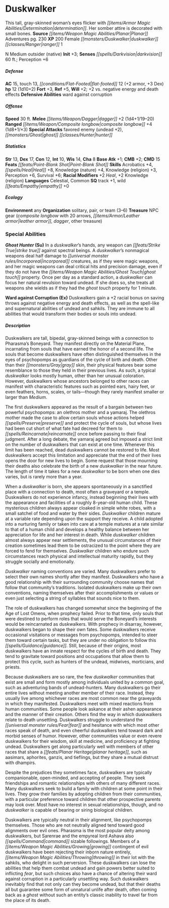 ﻿---
cssclass: [monsters]
title1: Duskwalker
desc_short: This tall, gray-skinned woman's eyes flicker with determination. Her somber
  attire is decorated with small bones.
title2: Duskwalker
CR: 1/2
sources:
- name: Planar Adventures
  page: 230
  link: http://paizo.com/products/btpya1am
XP: 200
race: Female
classes:
- duskwalker ranger 1
alignment: N
size: Medium
type: outsider
subtypes:
- native
initiative:
  bonus: 3
senses:
  darkvision: 60
AC:
  AC: 15
  touch: 13
  flat_footed: 12
  components:
    armor: 2
    dex: 3
HP:
  HP: 12
  long: 1d10+2
saves:
  fort: 3
  ref: 5
  will: 2
  other: +2 vs. negative energy and death effects
defensive_abilities:
- ward against corruption
speeds:
  base: 30
attacks:
  melee:
  - - text: dagger +2 (1d4+1/19-20)
      entries:
      - - damage: 1d4+1
          crit_range: 19-20
      attack: dagger
      bonus:
      - 2
  ranged:
  - - text: composite longbow +4 (1d8+1/×3)
      entries:
      - - damage: 1d8+1
          crit_multiplier: 3
      attack: composite longbow
      bonus:
      - 4
  special:
  - favored enemy (undead +2)
  - ghost hunter
ability_scores:
  STR: 13
  DEX: 17
  CON: 12
  INT: 10
  WIS: 14
  CHA: 8
BAB: 1
CMB: 2
CMD: 15
feats:
- name: Point-Blank Shot
skills:
  Acrobatics: 4
  Heal: 8
  Knowledge (nature): 4
  Knowledge (religion): 3
  Perception: 6
  Survival: 6
  _racial_mods:
    Heal:
      _: 2
    Knowledge (religion):
      _: 2
languages:
- Celestial
- Common
special_qualities:
- track +1
- wild empathy +0
ecology:
  environment: any
  organization: solitary, pair, or team (3-6)
  treasure_type: NPC Gear
  treasure:
  - composite longbow with 20 arrows
  - leather armor
  - dagger
  - other treasure
special_abilities:
  Ghost Hunter (Su): In a duskwalker's hands, any weapon can strike true against spectral
    beings. A duskwalker's nonmagical weapons deal half damage to incorporeal creatures,
    as if they were magic weapons, and her magic weapons can deal critical hits and
    precision damage, even if they do not have the ghost touch property. Once per
    day as a standard action, a duskwalker can focus her natural revulsion toward
    undead. If she does so, she treats all weapons she wields as if they had the ghost
    touch property for 1 minute.
  Ward against Corruption (Ex): Duskwalkers gain a +2 racial bonus on saving throws
    against negative energy and death effects, as well as the spell-like and supernatural
    abilities of undead and sahkils. They are immune to all abilities that would transform
    their bodies or souls into undead.
desc_long: |-
  Duskwalkers are tall, bipedal, gray-skinned beings with a connection to Pharasma's Boneyard. They manifest directly on the Material Plane, incarnating from souls that have earned the honor of a second life. The souls that become duskwalkers have often distinguished themselves in the eyes of psychopomps as guardians of the cycle of birth and death. Other than their gray skin, their physical features bear some resemblance to those they held in their previous lives. As such, a typical duskwalker looks mostly human, other than her unusual coloration. However, duskwalkers whose ancestors belonged to other races can manifest with characteristic features such as pointed ears, hairy feet, or even feathers, horns, scales, or tails-though they rarely manifest smaller or larger than Medium.

   The first duskwalkers appeared as the result of a bargain between two powerful psychopomps: an olethros mother and a yamaraj. The olethros mother made the case to allow certain souls whose actions helped preserve and protect the cycle of souls, but whose lives had been cut short of what fate had decreed for them to reincarnate once before passing to their final judgment. After a long debate, the yamaraj agreed but imposed a strict limit on the number of duskwalkers that can exist at one time. Whenever this limit has been reached, dead duskwalkers cannot be restored to life. Most duskwalkers accept this limitation and appreciate that the end of their lives opens the door for new lives to begin. Some request that those mourning their deaths also celebrate the birth of a new duskwalker in the near future. The length of time it takes for a new duskwalker to be born when one dies varies, but is rarely more than a year.

   When a duskwalker is born, she appears spontaneously in a sanctified place with a connection to death, most often a graveyard or a temple. Duskwalkers do not experience infancy, instead beginning their lives with the appearance and facilities of a roughly 8-year-old human child. These mysterious children always appear cloaked in simple white robes, with a small satchel of food and water by their sides. Duskwalker children mature at a variable rate depending upon the support they receive. A child adopted into a nurturing family or taken into care at a temple matures at a rate similar to that of a human child and develops a healthy balance between her appreciation for life and her interest in death. While duskwalker children almost always appear near settlements, the unusual circumstances of their creation sometimes lead them to be ostracized to the point where they are forced to fend for themselves. Duskwalker children who endure such circumstances reach physical and intellectual maturity rapidly, but they struggle socially and emotionally.

   Duskwalker naming conventions are varied. Many duskwalkers prefer to select their own names shortly after they manifest. Duskwalkers who have a good relationship with their surrounding community choose names that follow that community's traditions. Isolated duskwalkers make up their own conventions, naming themselves after their accomplishments or values or even just selecting a string of syllables that sounds nice to them.

   The role of duskwalkers has changed somewhat since the beginning of the Age of Lost Omens, when prophecy failed. Prior to that time, only souls that were destined to perform roles that would serve the Boneyard's interests would be reincarnated as duskwalkers. With prophecy in disarray, however, duskwalkers began to shape their own fates. Some duskwalkers receive occasional visitations or messages from psychopomps, intended to steer them toward certain tasks, but they are under no obligation to follow this guidance. Still, because of their origins, most duskwalkers have an innate respect for the cycles of birth and death. They tend to gravitate toward positions and occupations that allow them to protect this cycle, such as hunters of the undead, midwives, morticians, and priests.

   Because duskwalkers are so rare, the few duskwalker communities that exist are small and form mostly among individuals united by a common goal, such as adventuring bands of undead-hunters. Many duskwalkers go their entire lives without meeting another member of their race. Instead, they usually live among whichever races are most common near the graveyards in which they manifested. Duskwalkers meet with mixed reactions from human communities. Some people look askance at their ashen appearance and the manner of their creation. Others find the way in which duskwalkers relate to death unsettling. Duskwalkers struggle to understand the fear and hesitance with which most other races speak of death, and even cheerful duskwalkers tend toward dark and morbid senses of humor. However, other communities value or even revere duskwalkers for their wisdom, skill at medicine, and proficiency at fighting undead. Duskwalkers get along particularly well with members of other races that share a planar heritage, such as aasimars, aphorites, ganzis, and tieflings, but they share a mutual distrust with dhampirs.

   Despite the prejudices they sometimes face, duskwalkers are typically companionable, open-minded, and accepting of people. They seek friendships and romantic relationships with others of many different races. Many duskwalkers seek to build a family with children at some point in their lives. They grow their families by adopting children from their communities, with a particular preference toward children that other prospective parents may look over. Most have no interest in sexual relationships, though, and no duskwalker is capable of bearing or siring biological children.

   Duskwalkers are typically neutral in their alignment, like psychopomps themselves. Those who are not neutrally aligned tend toward good alignments over evil ones. Pharasma is the most popular deity among duskwalkers, but Sarenrae and the empyreal lord Ashava also command sizable followings. Members of a growing contingent of evil duskwalkers have been rejecting their inborn nature entirely, throwing in their lot with the sahkils, who delight in such perversion. These duskwalkers can lose the abilities that help them combat undead and gain powers better suited to inflicting fear, but such choices also have a chance of altering their ward against corruption in a particularly unsettling way. Such duskwalkers inevitably find that not only can they become undead, but that their deaths all but guarantee some form of unnatural unlife after death, often coming back as a ghost without such an entity's classic inability to travel far from the place of its death.

---

# Duskwalker
This tall, gray-skinned woman’s eyes flicker with _[[items/Armor Magic Abilities/Determination|determination]]_. Her somber attire is decorated with small bones.
**Source** _[[items/Weapon Magic Abilities/Planar|Planar]]_ Adventures pg. 230
**XP** 200
Female _[[monsters/Duskwalker|duskwalker]]_ _[[classes/Ranger|ranger]]_ 1

N Medium outsider (native)
**Init** +3; **Senses** _[[spells/Darkvision|darkvision]]_ 60 ft.; Perception +6

##### Defense

**AC** 15, touch 13, _[[conditions/Flat-Footed|flat-footed]]_ 12 (+2 armor, +3 Dex)
**hp** 12 (1d10+2)
**Fort** +3, **Ref** +5, **Will** +2; +2 vs. negative energy and death effects
**Defensive Abilities** ward against corruption

##### Offense
**Speed** 30 ft.
**Melee** _[[items/Weapon/Dagger|dagger]]_ +2 (1d4+1/19–20)
**Ranged** _[[items/Weapon/Composite longbow|composite longbow]]_ +4 (1d8+1/×3)
**Special Attacks** favored enemy (undead +2), _[[monsters/Ghost|ghost]]_ _[[classes/Hunter|hunter]]_

##### Statistics
**Str** 13, **Dex** 17, **Con** 12, **Int** 10, **Wis** 14, **Cha** 8
**Base Atk** +1; **CMB** +2; **CMD** 15
**Feats** _[[feats/Point-Blank Shot|Point-Blank Shot]]_
**Skills** Acrobatics +4, _[[spells/Heal|Heal]]_ +8, Knowledge (nature) +4, Knowledge (religion) +3, Perception +6, Survival +6; **Racial Modifiers** +2 _Heal_, +2 Knowledge (religion)
**Languages** Celestial, Common
**SQ** track +1, wild _[[feats/Empathy|empathy]]_ +0

##### Ecology

**Environment** any
**Organization** solitary, pair, or team (3–6)
**Treasure** NPC gear (_composite longbow_ with 20 arrows, _[[items/Armor/Leather armor|leather armor]]_, _dagger_, other treasure)

### Special Abilities

**_Ghost_ _Hunter_ (Su)** In a _duskwalker_’s hands, any weapon can _[[feats/Strike True|strike true]]_ against spectral beings. A _duskwalker_’s nonmagical weapons deal half damage to _[[universal monster rules/Incorporeal|incorporeal]]_ creatures, as if they were magic weapons, and her magic weapons can deal critical hits and precision damage, even if they do not have the _[[items/Weapon Magic Abilities/Ghost Touch|ghost touch]]_ property. Once per day as a standard action, a _duskwalker_ can focus her natural revulsion toward undead. If she does so, she treats all weapons she wields as if they had the _ghost touch_ property for 1 minute.

**Ward against Corruption (Ex)** Duskwalkers gain a +2 racial bonus on saving throws against negative energy and death effects, as well as the spell-like and supernatural abilities of undead and sahkils. They are immune to all abilities that would transform their bodies or souls into undead.

##### Description

Duskwalkers are tall, bipedal, gray-skinned beings with a connection to Pharasma’s Boneyard. They manifest directly on the Material Plane, incarnating from souls that have earned the honor of a second life. The souls that become duskwalkers have often distinguished themselves in the eyes of psychopomps as guardians of the cycle of birth and death. Other than their _[[monsters/Gray|gray]]_ skin, their physical features bear some resemblance to those they held in their previous lives. As such, a typical _duskwalker_ looks mostly human, other than her unusual coloration. However, duskwalkers whose ancestors belonged to other races can manifest with characteristic features such as pointed ears, hairy feet, or even feathers, horns, scales, or tails—though they rarely manifest smaller or larger than _Medium_.

The first duskwalkers appeared as the result of a bargain between two powerful psychopomps: an olethros mother and a yamaraj. The olethros mother made the case to allow certain souls whose actions helped _[[spells/Preserve|preserve]]_ and protect the cycle of souls, but whose lives had been cut short of what fate had decreed for them to _[[spells/Reincarnate|reincarnate]]_ once before passing to their final judgment. After a long debate, the yamaraj agreed but imposed a strict limit on the number of duskwalkers that can exist at one time. Whenever this limit has been reached, dead duskwalkers cannot be restored to life. Most duskwalkers accept this limitation and appreciate that the end of their lives opens the door for new lives to begin. Some request that those mourning their deaths also celebrate the birth of a new _duskwalker_ in the near future. The length of time it takes for a new _duskwalker_ to be born when one dies varies, but is rarely more than a year.

When a _duskwalker_ is born, she appears spontaneously in a sanctified place with a connection to death, most often a graveyard or a temple. Duskwalkers do not experience infancy, instead beginning their lives with the appearance and facilities of a roughly 8-year-old human child. These mysterious children always appear cloaked in simple white robes, with a small satchel of food and water by their sides. _Duskwalker_ children mature at a variable rate depending upon the support they receive. A child adopted into a nurturing family or taken into care at a temple matures at a rate similar to that of a human child and develops a healthy balance between her appreciation for life and her interest in death. While _duskwalker_ children almost always appear near settlements, the unusual circumstances of their creation sometimes lead them to be ostracized to the point where they are forced to fend for themselves. _Duskwalker_ children who endure such circumstances reach physical and intellectual maturity rapidly, but they struggle socially and emotionally.

_Duskwalker_ naming conventions are varied. Many duskwalkers prefer to select their own names shortly after they manifest. Duskwalkers who have a good relationship with their surrounding community choose names that follow that community’s traditions. Isolated duskwalkers make up their own conventions, naming themselves after their accomplishments or values or even just selecting a string of syllables that sounds nice to them.

The role of duskwalkers has changed somewhat since the beginning of the Age of Lost Omens, when prophecy failed. Prior to that time, only souls that were destined to perform roles that would serve the Boneyard’s interests would be reincarnated as duskwalkers. With prophecy in disarray, however, duskwalkers began to shape their own fates. Some duskwalkers receive occasional visitations or messages from psychopomps, intended to steer them toward certain tasks, but they are under no obligation to follow this _[[spells/Guidance|guidance]]_. Still, because of their origins, most duskwalkers have an innate respect for the cycles of birth and death. They tend to gravitate toward positions and occupations that allow them to protect this cycle, such as hunters of the undead, midwives, morticians, and priests.

Because duskwalkers are so rare, the few _duskwalker_ communities that exist are small and form mostly among individuals united by a common goal, such as adventuring bands of undead-hunters. Many duskwalkers go their entire lives without meeting another member of their race. Instead, they usually live among whichever races are most common near the graveyards in which they manifested. Duskwalkers meet with mixed reactions from human communities. Some people look askance at their ashen appearance and the manner of their creation. Others find the way in which duskwalkers relate to death unsettling. Duskwalkers struggle to understand the _[[universal monster rules/Fear|fear]]_ and hesitance with which most other races speak of death, and even cheerful duskwalkers tend toward dark and morbid senses of humor. However, other communities value or even revere duskwalkers for their wisdom, skill at medicine, and proficiency at fighting undead. Duskwalkers get along particularly well with members of other races that share a _[[feats/Planar Heritage|planar heritage]]_, such as aasimars, aphorites, ganzis, and tieflings, but they share a mutual distrust with dhampirs.

Despite the prejudices they sometimes face, duskwalkers are typically companionable, open-minded, and accepting of people. They seek friendships and romantic relationships with others of many different races. Many duskwalkers seek to build a family with children at some point in their lives. They grow their families by adopting children from their communities, with a particular preference toward children that other prospective parents may look over. Most have no interest in sexual relationships, though, and no _duskwalker_ is capable of bearing or siring biological children.

Duskwalkers are typically neutral in their alignment, like psychopomps themselves. Those who are not neutrally aligned tend toward good alignments over evil ones. Pharasma is the most popular deity among duskwalkers, but Sarenrae and the empyreal lord Ashava also _[[spells/Command|command]]_ sizable followings. Members of a _[[items/Weapon Magic Abilities/Growing|growing]]_ contingent of evil duskwalkers have been rejecting their inborn nature entirely, _[[items/Weapon Magic Abilities/Throwing|throwing]]_ in their lot with the sahkils, who delight in such perversion. These duskwalkers can lose the abilities that help them combat undead and gain powers better suited to inflicting _fear_, but such choices also have a chance of altering their ward against corruption in a particularly unsettling way. Such duskwalkers inevitably find that not only can they become undead, but that their deaths all but guarantee some form of unnatural unlife after death, often coming back as a _ghost_ without such an entity’s classic inability to travel far from the place of its death.